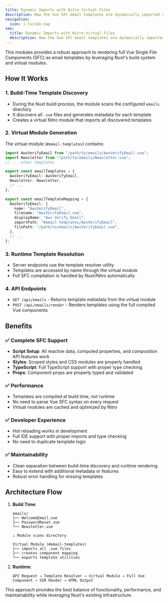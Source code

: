 ```yaml
---
title: Dynamic Imports with Nitro Virtual Files
description: How the Vue SFC email templates are dynamically imported and rendered using Nitro virtual modules.
navigation:
  icon: i-lucide-zap
seo:
  title: Dynamic Imports with Nitro Virtual Files
  description: How the Vue SFC email templates are dynamically imported and rendered using Nitro virtual modules..
---
```


This modules provides a robust approach to rendering full Vue Single File Components (SFC) as email templates by leveraging Nuxt's build system and virtual modules.

## How It Works

### 1. Build-Time Template Discovery

- During the Nuxt build process, the module scans the configured `emails` directory
- It discovers all `.vue` files and generates metadata for each template
- Creates a virtual Nitro module that imports all discovered templates

### 2. Virtual Module Generation

The virtual module (`#email-templates`) contains:

```typescript
import AwsVerifyEmail from "/path/to/emails/AwsVerifyEmail.vue";
import Newsletter from "/path/to/emails/Newsletter.vue";
// ... other templates

export const emailTemplates = {
  AwsVerifyEmail: AwsVerifyEmail,
  Newsletter: Newsletter,
  // ...
};

export const emailTemplateMapping = {
  AwsVerifyEmail: {
    name: "AwsVerifyEmail",
    filename: "AwsVerifyEmail.vue",
    displayName: "Aws Verify Email",
    importPath: "#email-templates/AwsVerifyEmail",
    filePath: "/path/to/emails/AwsVerifyEmail.vue",
  },
  // ...
};
```

### 3. Runtime Template Resolution

- Server endpoints use the template resolver utility
- Templates are accessed by name through the virtual module
- Full SFC compilation is handled by Nuxt/Nitro automatically

### 4. API Endpoints

- `GET /api/emails` - Returns template metadata from the virtual module
- `POST /api/emails/render` - Renders templates using the full compiled Vue components

## Benefits

### ✅ Complete SFC Support

- **Script Setup**: All reactive data, computed properties, and composition API features work
- **Styles**: Scoped styles and CSS modules are properly handled
- **TypeScript**: Full TypeScript support with proper type checking
- **Props**: Component props are properly typed and validated

### ✅ Performance

- Templates are compiled at build time, not runtime
- No need to parse Vue SFC syntax on every request
- Virtual modules are cached and optimized by Nitro

### ✅ Developer Experience

- Hot reloading works in development
- Full IDE support with proper imports and type checking
- No need to duplicate template logic

### ✅ Maintainability

- Clean separation between build-time discovery and runtime rendering
- Easy to extend with additional metadata or features
- Robust error handling for missing templates

## Architecture Flow

1. **Build Time**:

   ```
   emails/
   ├── WelcomeEmail.vue
   ├── PasswordReset.vue
   └── Newsletter.vue

   ↓ Module scans directory

   Virtual Module (#email-templates)
   ├── imports all .vue files
   ├── creates component mapping
   └── exports template utilities
   ```

2. **Runtime**:
   ```
   API Request → Template Resolver → Virtual Module → Full Vue Component → SSR Render → HTML Output
   ```

This approach provides the best balance of functionality, performance, and maintainability while leveraging Nuxt's existing infrastructure.
